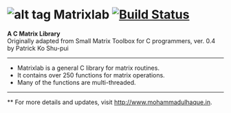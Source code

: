 ![alt tag](https://raw.githubusercontent.com/mohammadul/matrixlab/master/matrixlab.ico) Matrixlab [![Build Status](https://travis-ci.org/mohammadul/matrixlab.svg?branch=master)](https://travis-ci.org/mohammadul/matrixlab) 
=======

**A C Matrix Library**  
Originally adapted from Small Matrix Toolbox for C programmers, ver. 0.4 by Patrick Ko Shu-pui  

--------------

* Matrixlab is a general C library for matrix routines.  
* It contains over 250 functions for matrix operations.  
* Many of the functions are multi-threaded.  

--------------
** For more details and updates, visit http://www.mohammadulhaque.in.

